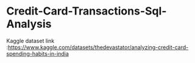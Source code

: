 # Credit-Card-Transactions-Sql-Analysis

Kaggle dataset link :https://www.kaggle.com/datasets/thedevastator/analyzing-credit-card-spending-habits-in-india

